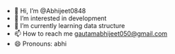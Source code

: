 - 👋 Hi, I’m @Abhijeet0848
- 👀 I’m interested in development
- 🌱 I’m currently learning data structure
- 📫 How to reach me gautamabhijeet050@gmail.com
- 😄 Pronouns: abhi

<!---
Abhijeet0848/Abhijeet0848 is a ✨ special ✨ repository because its `README.md` (this file) appears on your GitHub profile.
You can click the Preview link to take a look at your changes.
--->
